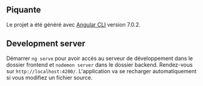 ## Piquante

Le projet a été généré avec [Angular CLI](https://github.com/angular/angular-cli) version 7.0.2.

## Development server

Démarrer `ng serve` pour avoir accès au serveur de développement dans le dossier frontend et `nodemon server` dans le dossier backend. Rendez-vous sur `http://localhost:4200/`. L'application va se recharger automatiquement si vous modifiez un fichier source.